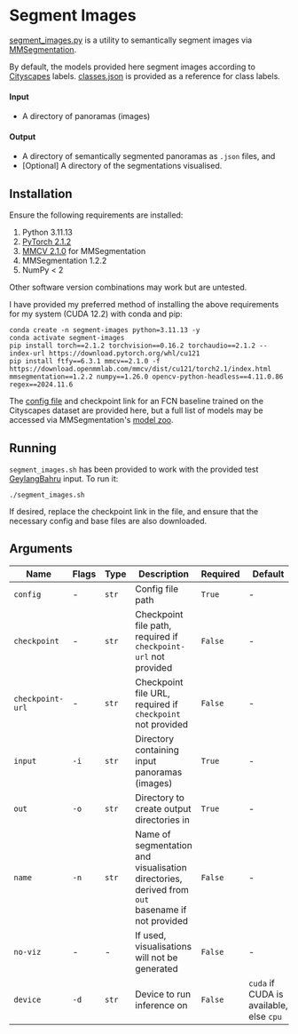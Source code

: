 # Segment Images  

[segment_images.py](./segment_images.py) is a utility to semantically segment images via [MMSegmentation](https://mmsegmentation.readthedocs.io/).  

By default, the models provided here segment images according to [Cityscapes](https://www.cityscapes-dataset.com/) labels. [classes.json](./classes.json) is provided as a reference for class labels.  

#### Input  

* A directory of panoramas (images)  

#### Output  

* A directory of semantically segmented panoramas as ```.json``` files, and
* [Optional] A directory of the segmentations visualised.  

## Installation  

Ensure the following requirements are installed:  
1. Python 3.11.13
2. [PyTorch 2.1.2](https://pytorch.org/get-started/previous-versions/)
3. [MMCV 2.1.0](https://mmcv.readthedocs.io/) for MMSegmentation  
4. MMSegmentation 1.2.2  
5. NumPy < 2

Other software version combinations may work but are untested.  

I have provided my preferred method of installing the above requirements for my system (CUDA 12.2) with conda and pip:  
```shell
conda create -n segment-images python=3.11.13 -y
conda activate segment-images
pip install torch==2.1.2 torchvision==0.16.2 torchaudio==2.1.2 --index-url https://download.pytorch.org/whl/cu121
pip install ftfy==6.3.1 mmcv==2.1.0 -f https://download.openmmlab.com/mmcv/dist/cu121/torch2.1/index.html mmsegmentation==1.2.2 numpy==1.26.0 opencv-python-headless==4.11.0.86 regex==2024.11.6
```

The [config file](./configs/fcn/fcn-d6_r101-d16_4xb2-80k_cityscapes-512x1024.py) and checkpoint link for an FCN baseline trained on the Cityscapes dataset are provided here, but a full list of models may be accessed via MMSegmentation's [model zoo](https://github.com/open-mmlab/mmsegmentation/blob/main/docs/en/model_zoo.md).  

## Running  

```segment_images.sh``` has been provided to work with the provided test [GeylangBahru](../GeylangBahru/) input. To run it:  
```shell
./segment_images.sh
```
If desired, replace the checkpoint link in the file, and ensure that the necessary config and base files are also downloaded.  

## Arguments  

| Name                 | Flags    | Type      | Description                                                                                         | Required    | Default                                         |
|----------------------|----------|-----------|-----------------------------------------------------------------------------------------------------|-------------|-------------------------------------------------|
| ```config```         | -        | ```str``` | Config file path                                                                                    | ```True```  | -                                               |
| ```checkpoint```     | -        | ```str``` | Checkpoint file path, required if ```checkpoint-url``` not provided                                 | ```False``` | -                                               |
| ```checkpoint-url``` | -        | ```str``` | Checkpoint file URL, required if ```checkpoint``` not provided                                      | ```False``` | -                                               |
| ```input```          | ```-i``` | ```str``` | Directory containing input panoramas (images)                                                       | ```True```  | -                                               |
| ```out```            | ```-o``` | ```str``` | Directory to create output directories in                                                           | ```True```  | -                                               |
| ```name```           | ```-n``` | ```str``` | Name of segmentation and visualisation directories, derived from ```out``` basename if not provided | ```False``` | -                                               |
| ```no-viz```         | -        | -         | If used, visualisations will not be generated                                                       | ```False``` | -                                               |
| ```device```         | ```-d``` | ```str``` | Device to run inference on                                                                          | ```False``` | ```cuda``` if CUDA is available, else ```cpu``` |